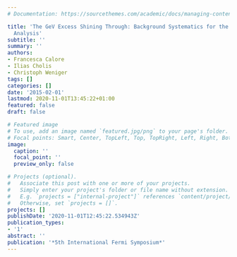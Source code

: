 ```yaml
---
# Documentation: https://sourcethemes.com/academic/docs/managing-content/

title: 'The GeV Excess Shining Through: Background Systematics for the Inner Galaxy
  Analysis'
subtitle: ''
summary: ''
authors:
- Francesca Calore
- Ilias Cholis
- Christoph Weniger
tags: []
categories: []
date: '2015-02-01'
lastmod: 2020-11-01T13:45:22+01:00
featured: false
draft: false

# Featured image
# To use, add an image named `featured.jpg/png` to your page's folder.
# Focal points: Smart, Center, TopLeft, Top, TopRight, Left, Right, BottomLeft, Bottom, BottomRight.
image:
  caption: ''
  focal_point: ''
  preview_only: false

# Projects (optional).
#   Associate this post with one or more of your projects.
#   Simply enter your project's folder or file name without extension.
#   E.g. `projects = ["internal-project"]` references `content/project/deep-learning/index.md`.
#   Otherwise, set `projects = []`.
projects: []
publishDate: '2020-11-01T12:45:22.534943Z'
publication_types:
- '1'
abstract: ''
publication: '*5th International Fermi Symposium*'
---
```

